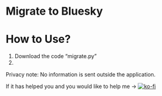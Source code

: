 # Migrate to Bluesky
# How to Use?
 1. Download the code “migrate.py”
 2. 

Privacy note: No information is sent outside the application.


If it has helped you and you would like to help me -> [![ko-fi](https://ko-fi.com/img/githubbutton_sm.svg)](https://ko-fi.com/A0A21AJ6R0)
